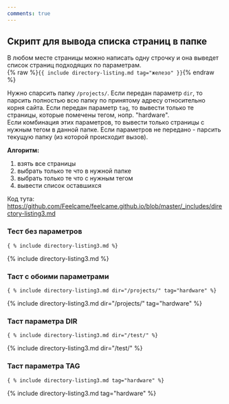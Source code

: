 ```yaml
---
comments: true
---
```


## Скрипт для вывода списка страниц в папке
В любом месте страницы можно написать одну строчку и она выведет список страниц подходящих по параметрам.  
{% raw %}```{{ include directory-listing.md tag="железо" }}```{% endraw %}

Нужно спарсить папку ```/projects/```.
Если передан параметр ```dir```, то парсить полностью всю папку по принятому адресу относительно корня сайта.
Если передан параметр ```tag```, то вывести только те страницы, которые помечены тегом, нопр. "hardware".  
Если комбинация этих параметров, то вывести только страницы с нужным тегом в  данной папке.
Если параметров не передано - парсить текущую папку (из которой происходит вызов).

**Алгоритм:**
1. взять все страницы
2. выбрать только те что в нужной папке
3. выбрать только те что с нужным тегом
4. вывести список оставшихся

Код тута: <https://github.com/Feelcame/feelcame.github.io/blob/master/_includes/directory-listing3.md>

### Тест без параметров
```{ % include directory-listing3.md %}```

{% include directory-listing3.md %}

### Таст с обоими параметрами
```{ % include directory-listing3.md dir="/projects/" tag="hardware" %}```

{% include directory-listing3.md dir="/projects/" tag="hardware" %}

### Таст параметра DIR
```{ % include directory-listing3.md dir="/test/" %}```

{% include directory-listing3.md dir="/test/" %}

### Таст параметра TAG
```{ % include directory-listing3.md tag="hardware" %}```

{% include directory-listing3.md tag="hardware" %}




